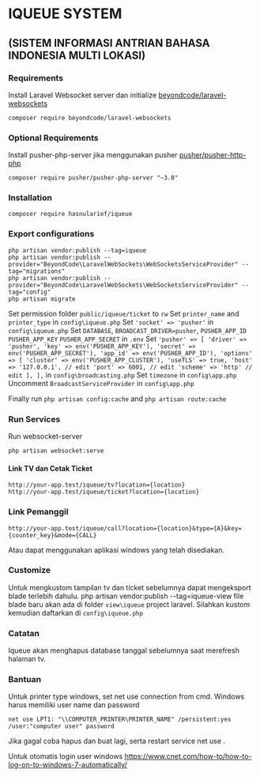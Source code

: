 # IQUEUE SYSTEM 
## (SISTEM INFORMASI ANTRIAN BAHASA INDONESIA MULTI LOKASI)

### Requirements
Install Laravel Websocket server dan initialize [beyondcode/laravel-websockets](https://github.com/beyondcode/laravel-websockets)
```shell
composer require beyondcode/laravel-websockets
```

### Optional Requirements
Install pusher-php-server jika menggunakan pusher [pusher/pusher-http-php](https://github.com/pusher/pusher-http-php)
```shell
composer require pusher/pusher-php-server "~3.0"
```

### Installation
```shell
composer require hasnularief/iqueue
```

### Export configurations
``` shell
php artisan vendor:publish --tag=iqueue
php artisan vendor:publish --provider="BeyondCode\LaravelWebSockets\WebSocketsServiceProvider" --tag="migrations"
php artisan vendor:publish --provider="BeyondCode\LaravelWebSockets\WebSocketsServiceProvider" --tag="config"
php artisan migrate
```
Set permission folder `public/iqueue/ticket` to `rw`
Set `printer_name` and `printer_type` in `config\iqueue.php`
Set `'socket' => 'pusher'` in `config\iqueue.php`
Set `DATABASE`, 
    `BROADCAST_DRIVER=pusher`, 
    `PUSHER_APP_ID`
    `PUSHER_APP_KEY`
    `PUSHER_APP_SECRET` in `.env`
Set `'pusher' => [
            'driver' => 'pusher',
            'key' => env('PUSHER_APP_KEY'),
            'secret' => env('PUSHER_APP_SECRET'),
            'app_id' => env('PUSHER_APP_ID'),
            'options' => [
                'cluster' => env('PUSHER_APP_CLUSTER'),
                'useTLS' => true,
                'host' => '127.0.0.1', // edit
                'port' => 6001, // edit
                'scheme' => 'http' // edit
            ],
        ],` in `config\broadcasting.php`
Set `timezone` in `config\app.php`
Uncomment `BroadcastServiceProvider` in `config\app.php`

Finally run `php artisan config:cache` and `php artisan route:cache`

### Run Services
Run websocket-server
```shell
php artisan websocket:serve
```

#### Link TV dan Cetak Ticket
    http://your-app.test/iqueue/tv?location={location}
    http://your-app.test/iqueue/ticket?location={location}

### Link Pemanggil
    http://your-app.test/iqueue/call?location={location}&type={A}&key={counter_key}&mode={CALL}
Atau dapat menggunakan aplikasi windows yang telah disediakan.

### Customize
Untuk mengkustom tampilan tv dan ticket sebelumnya dapat mengeksport blade terlebih dahulu.
    php artisan vendor:publish --tag=iqueue-view
file blade baru akan ada di folder `view\iqueue` project laravel. Silahkan kustom kemudian daftarkan di `config\iqueue.php`

### Catatan
Iqueue akan menghapus database tanggal sebelumnya saat merefresh halaman tv.

### Bantuan
Untuk printer type windows, set net use connection from cmd. Windows harus memiliki user name dan password
```` shell
net use LPT1: "\\COMPUTER_PRINTER\PRINTER_NAME" /persistent:yes /user:"computer user" password
````
Jika gagal coba hapus dan buat lagi, serta restart service net use .

Untuk otomatis login user windows
https://www.cnet.com/how-to/how-to-log-on-to-windows-7-automatically/
